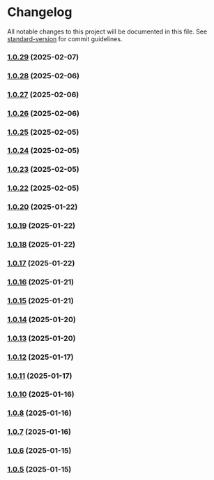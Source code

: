 # Changelog

All notable changes to this project will be documented in this file. See [standard-version](https://github.com/conventional-changelog/standard-version) for commit guidelines.

### [1.0.29](https://github.com/huxinhai/musical-giggle/compare/v1.0.28...v1.0.29) (2025-02-07)

### [1.0.28](https://github.com/huxinhai/musical-giggle/compare/v1.0.27...v1.0.28) (2025-02-06)

### [1.0.27](https://github.com/huxinhai/musical-giggle/compare/v1.0.26...v1.0.27) (2025-02-06)

### [1.0.26](https://github.com/huxinhai/musical-giggle/compare/v1.0.25...v1.0.26) (2025-02-06)

### [1.0.25](https://github.com/huxinhai/musical-giggle/compare/v1.0.24...v1.0.25) (2025-02-05)

### [1.0.24](https://github.com/huxinhai/musical-giggle/compare/v1.0.23...v1.0.24) (2025-02-05)

### [1.0.23](https://github.com/huxinhai/musical-giggle/compare/v1.0.22...v1.0.23) (2025-02-05)

### [1.0.22](https://github.com/huxinhai/musical-giggle/compare/v1.0.21...v1.0.22) (2025-02-05)

### [1.0.20](https://github.com/huxinhai/musical-giggle/compare/v1.0.19...v1.0.20) (2025-01-22)

### [1.0.19](https://github.com/huxinhai/musical-giggle/compare/v1.0.18...v1.0.19) (2025-01-22)

### [1.0.18](https://github.com/huxinhai/musical-giggle/compare/v1.0.17...v1.0.18) (2025-01-22)

### [1.0.17](https://github.com/huxinhai/musical-giggle/compare/v1.0.16...v1.0.17) (2025-01-22)

### [1.0.16](https://github.com/huxinhai/musical-giggle/compare/v1.0.15...v1.0.16) (2025-01-21)

### [1.0.15](https://github.com/huxinhai/musical-giggle/compare/v1.0.14...v1.0.15) (2025-01-21)

### [1.0.14](https://github.com/huxinhai/musical-giggle/compare/v1.0.13...v1.0.14) (2025-01-20)

### [1.0.13](https://github.com/huxinhai/musical-giggle/compare/v1.0.12...v1.0.13) (2025-01-20)

### [1.0.12](https://github.com/huxinhai/musical-giggle/compare/v1.0.11...v1.0.12) (2025-01-17)

### [1.0.11](https://github.com/huxinhai/musical-giggle/compare/v1.0.10...v1.0.11) (2025-01-17)

### [1.0.10](https://github.com/huxinhai/musical-giggle/compare/v1.0.9...v1.0.10) (2025-01-16)

### [1.0.8](https://github.com/huxinhai/musical-giggle/compare/v1.0.7...v1.0.8) (2025-01-16)

### [1.0.7](https://github.com/huxinhai/musical-giggle/compare/v1.0.6...v1.0.7) (2025-01-16)

### [1.0.6](https://github.com/huxinhai/musical-giggle/compare/v1.0.5...v1.0.6) (2025-01-15)

### [1.0.5](https://github.com/huxinhai/musical-giggle/compare/v1.0.0...v1.0.5) (2025-01-15)

